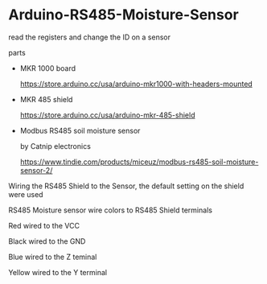 # Arduino-RS485-Moisture-Sensor
read the registers and change the ID on a sensor

parts
   - MKR 1000 board
   
        https://store.arduino.cc/usa/arduino-mkr1000-with-headers-mounted
   - MKR 485 shield
   
        https://store.arduino.cc/usa/arduino-mkr-485-shield
   - Modbus RS485 soil moisture sensor
   
        by Catnip electronics
        
        https://www.tindie.com/products/miceuz/modbus-rs485-soil-moisture-sensor-2/ 
        

Wiring the RS485 Shield to the Sensor, the default setting on the shield were used

RS485 Moisture sensor wire colors to RS485 Shield terminals

Red wired to the VCC

Black wired to the GND

Blue wired to the Z teminal

Yellow wired to the Y terminal

